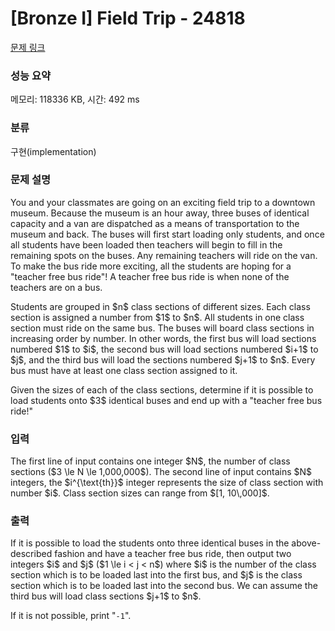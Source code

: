 # [Bronze I] Field Trip - 24818 

[문제 링크](https://www.acmicpc.net/problem/24818) 

### 성능 요약

메모리: 118336 KB, 시간: 492 ms

### 분류

구현(implementation)

### 문제 설명

<p>You and your classmates are going on an exciting field trip to a downtown museum. Because the museum is an hour away, three buses of identical capacity and a van are dispatched as a means of transportation to the museum and back. The buses will first start loading only students, and once all students have been loaded then teachers will begin to fill in the remaining spots on the buses. Any remaining teachers will ride on the van. To make the bus ride more exciting, all the students are hoping for a "teacher free bus ride"! A teacher free bus ride is when none of the teachers are on a bus.</p>

<p>Students are grouped in $n$ class sections of different sizes. Each class section is assigned a number from $1$ to $n$. All students in one class section must ride on the same bus. The buses will board class sections in increasing order by number. In other words, the first bus will load sections numbered $1$ to $i$, the second bus will load sections numbered $i+1$ to $j$, and the third bus will load the sections numbered $j+1$ to $n$. Every bus must have at least one class section assigned to it.</p>

<p>Given the sizes of each of the class sections, determine if it is possible to load students onto $3$ identical buses and end up with a "teacher free bus ride!"</p>

### 입력 

 <p>The first line of input contains one integer $N$, the number of class sections ($3 \le N \le 1,000,000$). The second line of input contains $N$ integers, the $i^{\text{th}}$ integer represents the size of class section with number $i$. Class section sizes can range from $[1, 10\,000]$.</p>

### 출력 

 <p>If it is possible to load the students onto three identical buses in the above-described fashion and have a teacher free bus ride, then output two integers $i$ and $j$ ($1 \le i < j < n$) where $i$ is the number of the class section which is to be loaded last into the first bus, and $j$ is the class section which is to be loaded last into the second bus. We can assume the third bus will load class sections $j+1$ to $n$.</p>

<p>If it is not possible, print "<code>-1</code>".</p>

